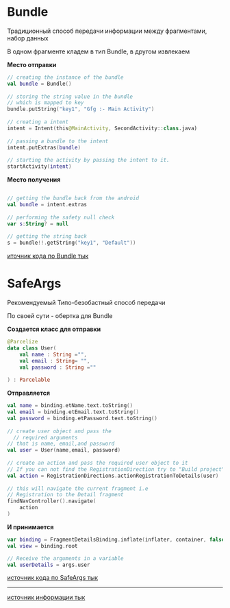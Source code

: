 # Bundle

Традиционный способ передачи информации между фрагментами, набор данных

В одном фрагменте кладем в тип Bundle, в другом извлекаем 

**Место отправки**
```kotlin
// creating the instance of the bundle
val bundle = Bundle()
 
// storing the string value in the bundle 
// which is mapped to key
bundle.putString("key1", "Gfg :- Main Activity")
 
// creating a intent
intent = Intent(this@MainActivity, SecondActivity::class.java)
 
// passing a bundle to the intent
intent.putExtras(bundle)
 
// starting the activity by passing the intent to it.
startActivity(intent)
```

**Место получения**
```kotlin

// getting the bundle back from the android
val bundle = intent.extras
 
// performing the safety null check
var s:String? = null
 
// getting the string back
s = bundle!!.getString("key1", "Default"))
```

[иточник кода по Bundle тык](https://www.geeksforgeeks.org/bundle-in-android-with-example/)

# SafeArgs
Рекомендуемый
Типо-безобастный способ передачи

По своей сути - обертка для Bundle 

**Создается класс для отправки**

```kotlin
@Parcelize
data class User( 
    val name : String ="", 
    val email : String= "", 
    val password : String =""
  
) : Parcelable
```

**Отправляется**

```kotlin
val name = binding.etName.text.toString() 
val email = binding.etEmail.text.toString() 
val password = binding.etPassword.text.toString() 
  
// create user object and pass the  
  // required arguments 
// that is name, email,and password 
val user = User(name,email, password) 
  
// create an action and pass the required user object to it 
// If you can not find the RegistrationDirection try to "Build project" 
val action = RegistrationDirections.actionRegistrationToDetails(user) 
  
// this will navigate the current fragment i.e  
// Registration to the Detail fragment 
findNavController().navigate( 
    action 
) 
```

**И принимается**

```kotlin
var binding = FragmentDetailsBinding.inflate(inflater, container, false) 
val view = binding.root 

// Receive the arguments in a variable 
val userDetails = args.user 
```

[источник кода по SafeArgs тык](https://www.geeksforgeeks.org/how-to-pass-data-to-destination-using-safe-args-in-android/)


---
[источник информации тык](https://www.youtube.com/watch?v=dqgEm3vkt_I)


